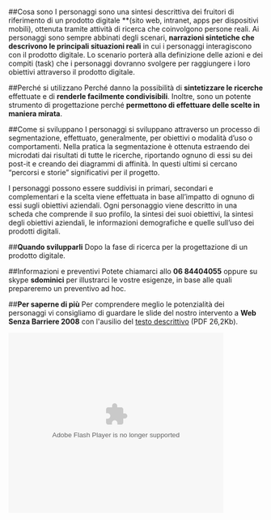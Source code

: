 ##Cosa sono
I personaggi sono una sintesi descrittiva dei fruitori di riferimento di un prodotto digitale **(sito web, intranet, apps per dispositivi mobili), ottenuta tramite attività di ricerca che coinvolgono persone reali. Ai personaggi sono sempre abbinati degli scenari, **narrazioni sintetiche che descrivono le principali situazioni reali** in cui i personaggi interagiscono con il prodotto digitale. Lo scenario porterà alla definizione delle azioni e dei compiti (task) che i personaggi dovranno svolgere per raggiungere i loro obiettivi attraverso il prodotto digitale.

##Perché si utilizzano
Perché danno la possibilità di **sintetizzare le ricerche** effettuate e di **renderle facilmente condivisibili**. Inoltre, sono un potente strumento di progettazione perché **permettono di effettuare delle scelte in maniera mirata**.

##Come si sviluppano
I personaggi si sviluppano attraverso un processo di segmentazione, effettuato, generalmente, per obiettivi o modalità d’uso o comportamenti. Nella pratica la segmentazione è ottenuta estraendo dei microdati dai risultati di tutte le ricerche, riportando ognuno di essi su dei post-it e creando dei diagrammi di affinità. In questi ultimi si cercano “percorsi e storie” significativi per il progetto.

I personaggi possono essere suddivisi in primari, secondari e complementari e la scelta viene effettuata in base all’impatto di ognuno di essi sugli obiettivi aziendali. Ogni personaggio viene descritto in una scheda che comprende il suo profilo, la sintesi dei suoi obiettivi, la sintesi degli obiettivi aziendali, le informazioni demografiche e quelle sull’uso dei prodotti digitali.

##**Quando svilupparli**
Dopo la fase di ricerca per la progettazione di un prodotto digitale.

##Informazioni e preventivi
Potete chiamarci allo **06 84404055** oppure su skype **sdominici** per illustrarci le vostre esigenze, in base alle quali prepareremo un preventivo ad hoc.

##**Per saperne di più**
Per comprendere meglio le potenzialità dei personaggi vi consigliamo di guardare le slide del nostro intervento a **Web Senza Barriere 2008** con l'ausilio del <a title="Lo sviluppo dei personaggi nello user-centred design" href="../p-pdf/wsb2008-paper.pdf" target="_blank">testo descrittivo</a> (PDF 26,2Kb).


<param name="movie" value="http://static.slideshare.net/swf/ssplayer2.swf?doc=wsb2008-presentazione-per-blog-1210587390181387-9">
<param name="allowFullScreen" value="true">
<param name="allowScriptAccess" value="always">
<embed src="http://static.slideshare.net/swf/ssplayer2.swf?doc=wsb2008-presentazione-per-blog-1210587390181387-9" type="application/x-shockwave-flash" allowscriptaccess="always" allowfullscreen="true" height="355" width="425">
